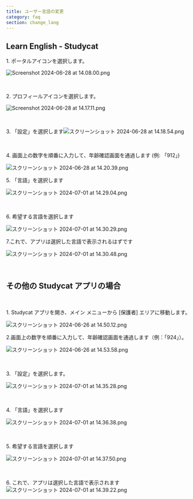 ```yaml
---
title: ユーザー言語の変更
category: faq
section: change_lang
---
```

## Learn English \- Studycat

1\. ポータルアイコンを選択します。

![Screenshot 2024-06-28 at 14.08.00.png](https://help.Studycat.com/hc/article_attachments/34476207796761)

 

2\. プロフィールアイコンを選択します。

![Screenshot 2024-06-28 at 14.17.11.png](https://help.Studycat.com/hc/article_attachments/34476207805465)

 

3\. ​​「設定」を選択します![スクリーンショット 2024-06-28 at 14.18.54.png](https://help.Studycat.com/hc/article_attachments/34476197946521)

 

4\. 画面上の数字を順番に入力して、年齢確認画面を通過します (例: 「912」)

![スクリーンショット 2024-06-28 at 14.20.39.png](https://help.Studycat.com/hc/article_attachments/34476207809817)

5\. 「言語」を選択します

![スクリーンショット 2024-07-01 at 14.29.04.png](https://help.Studycat.com/hc/article_attachments/34476207810969)

 

6\. 希望する言語を選択します

​![スクリーンショット 2024-07-01 at 14.30.29.png](https://help.Studycat.com/hc/article_attachments/34476197954841)

7\.これで、アプリは選択した言語で表示されるはずです

![スクリーンショット 2024-07-01 at 14.30.48.png](https://help.Studycat.com/hc/article_attachments/34476207816729)

 

## その他の Studycat アプリの場合

 

1\. Studycat アプリを開き、メイン メニューから [保護者] エリアに移動します。

![スクリーンショット 2024-06-26 at 14.50.12.png](https://help.Studycat.com/hc/article_attachments/34476197959449)

2\.画面上の数字を順番に入力して、年齢確認画面を通過します（例：「924」）。

![スクリーンショット 2024-06-26 at 14.53.58.png](https://help.Studycat.com/hc/article_attachments/34476197961241)

 

3\. 「設定」を選択します。

![スクリーンショット 2024-07-01 at 14.35.28.png](https://help.Studycat.com/hc/article_attachments/34476207824025)

 

4\. 「言語」を選択します

![スクリーンショット 2024-07-01 at 14.36.38.png](https://help.Studycat.com/hc/article_attachments/34476207825689)

 

5\. 希望する言語を選択します

![スクリーンショット 2024-07-01 at 14.37.50.png](https://help.Studycat.com/hc/article_attachments/34476207831705)

 

6\. これで、アプリは選択した言語で表示されます![スクリーンショット 2024-07-01 at 14.39.22.png](https://help.Studycat.com/hc/article_attachments/34476197982617)